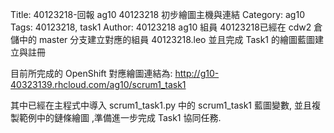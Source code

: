 Title: 40123218-回報 ag10 40123218 初步繪圖主機與連結
Category: ag10
Tags: 40123218, task1
Author: 40123218
ag10 組員 40123218已經在 cdw2 倉儲中的 master 分支建立對應的組員 40123218.leo 並且完成 Task1 的繪圖藍圖建立與註冊

<!-- PELICAN_END_SUMMARY -->

目前所完成的 OpenShift 對應繪圖連結為: <a href="http://g10-40323139.rhcloud.com/ag10/scrum1_task1">http://g10-40323139.rhcloud.com/ag10/scrum1_task1</a>

其中已經在主程式中導入 scrum1_task1.py 中的 scrum1_task1 藍圖變數, 並且複製範例中的鏈條繪圖 ,準備進一步完成 Task1 協同任務.
